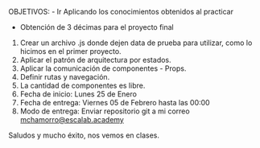 OBJETIVOS: - Ir Aplicando los conocimientos obtenidos al practicar
- Obtención de 3 décimas para el proyecto final

1. Crear un archivo .js donde dejen data de prueba para utilizar, como lo hicimos en el primer proyecto.
2. Aplicar el patrón de arquitectura por estados.
3. Aplicar la comunicación de componentes - Props.
4. Definir rutas y navegación.
5. La cantidad de componentes es libre.
6. Fecha de inicio: Lunes 25 de Enero
7. Fecha de entrega: Viernes 05 de Febrero hasta las 00:00
8. Modo de entrega: Enviar repositorio git a mi correo mchamorro@escalab.academy

Saludos y mucho éxito, nos vemos en clases.
